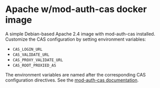 # Apache w/mod-auth-cas docker image

A simple Debian-based Apache 2.4 image with mod-auth-cas installed. Customize the CAS configuration by setting environment variables:

- `CAS_LOGIN_URL`
- `CAS_VALIDATE_URL`
- `CAS_PROXY_VALIDATE_URL`
- `CAS_ROOT_PROXIED_AS`

The environment variables are named after the corresponding CAS configuration directives. See the [mod-auth-cas documentation](https://github.com/apereo/mod_auth_cas).
